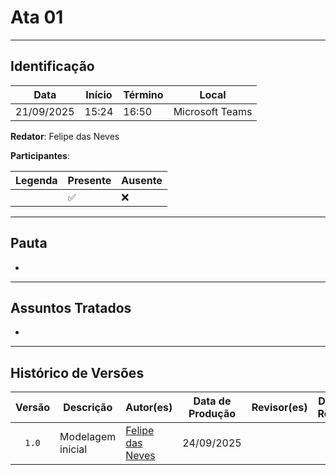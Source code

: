 # Ata 01

---

## Identificação

| Data | Início | Término | Local |
| ---- | ------ | ------- | ----- |
| 21/09/2025 | 15:24 | 16:50 | Microsoft Teams |

**Redator**: Felipe das Neves 

**Participantes**:



| Legenda | Presente | Ausente |
| ---- | ------ | ------- |
|  | ✅ | ❌ |
---

## Pauta

- 

---

## Assuntos Tratados

- 

---


## Histórico de Versões

| Versão | Descrição | Autor(es) | Data de Produção | Revisor(es) | Data de Revisão | Incremento do Revisor|
| :----: | --------- | --------- | :--------------: | ----------- | :-------------: | :-------------: |
| `1.0` | Modelagem inicial | [Felipe das Neves](https://github.com/FelipeFreire-gf) | 24/09/2025 | | | |

